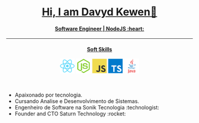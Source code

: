 
<h1 align="center">
  <a href="#">
    Hi, I am Davyd Kewen👋
  </a>
</h1>


<h4 align="center">
  <a href="#">
    Software Engineer | NodeJS :heart:
  </a>
</h4>

<hr>

<h4 align="center">
  <a href="#">
    Soft Skills
  </a>
  <br>
  <br>
  <a><img align="center" alt="react-js" width="40" heigth="4" src="https://raw.githubusercontent.com/devicons/devicon/master/icons/react/react-original.svg" style="max-heigth:100%"></img></a>
    <a><img align="center" alt="nodejs" width="40" heigth="4" src="https://raw.githubusercontent.com/devicons/devicon/master/icons/nodejs/nodejs-original.svg" style="max-heigth:100%"></img></a>
    <a><img align="center" alt="javascript" width="40" heigth="4" src="https://raw.githubusercontent.com/devicons/devicon/master/icons/javascript/javascript-original.svg" style="max-heigth:100%"></img></a>
    <a><img align="center" alt="typescript" width="40" heigth="4" src="https://raw.githubusercontent.com/devicons/devicon/master/icons/typescript/typescript-original.svg" style="max-heigth:100%"></img></a>
    <a><img align="center" alt="java" width="40" heigth="4" src="https://raw.githubusercontent.com/devicons/devicon/master/icons/java/java-original-wordmark.svg" style="max-heigth:100%"></img></a>

</h4>

<br>

<ul>
  <li>Apaixonado por tecnologia.</li>
  <li>Cursando Analise e Desenvolvimento de Sistemas.</li>
  <li>Engenheiro de Software na Sonik Tecnologia :technologist:</li>
  <li>Founder and CTO Saturn Technology :rocket:</li>
</ul>
